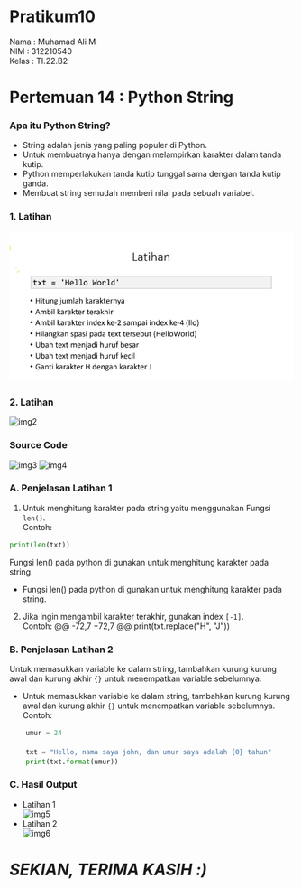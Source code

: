 # Pratikum10

Nama    :   Muhamad Ali M</br>
NIM     :   312210540</br>
Kelas   :   TI.22.B2</br>

# Pertemuan 14 : Python String
### Apa itu Python String?
- String adalah jenis yang paling populer di Python.
- Untuk membuatnya hanya dengan melampirkan karakter dalam tanda kutip.
- Python memperlakukan tanda kutip tunggal sama dengan tanda kutip ganda.
- Membuat string semudah memberi nilai pada sebuah variabel.
### 1. Latihan 
![img1](SS/SS1.PNG)
### 2. Latihan
![img2](image/22.png)
### Source Code
![img3](image/1.png)
![img4](image/2.png)
### A. Penjelasan Latihan 1
1.  Untuk menghitung karakter pada string yaitu menggunakan Fungsi `len()`.</br>
Contoh:
```py
print(len(txt))
```
Fungsi len() pada python di gunakan untuk menghitung karakter pada string.
- Fungsi len() pada python di gunakan untuk menghitung karakter pada string.

2. Jika ingin mengambil karakter terakhir, gunakan index `[-1]`.</br>
Contoh:
@@ -72,7 +72,7 @@ print(txt.replace("H", "J"))

### B. Penjelasan Latihan 2

Untuk memasukkan variable ke dalam string, tambahkan kurung kurung awal dan kurung akhir `{}` untuk menempatkan variable sebelumnya.</br>
- Untuk memasukkan variable ke dalam string, tambahkan kurung kurung awal dan kurung akhir `{}` untuk menempatkan variable sebelumnya.</br>
Contoh:
```py
    umur = 24
    
    txt = "Hello, nama saya john, dan umur saya adalah {0} tahun"
    print(txt.format(umur))
```
### C. Hasil Output
- Latihan 1</br>
![img5](image/3.png)
- Latihan 2</br>
![img6](image/4.png)
# *SEKIAN, TERIMA KASIH :)*
